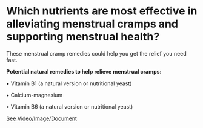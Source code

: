 # Which nutrients are most effective in alleviating menstrual cramps and supporting menstrual health?

These menstrual cramp remedies could help you get the relief you need fast.

**Potential natural remedies to help relieve menstrual cramps:**

• Vitamin B1 (a natural version or nutritional yeast) 

• Calcium-magnesium 

• Vitamin B6 (a natural version or nutritional yeast)

 [See Video/Image/Document](https://hls-player.drberg.com/asset?path=migrated-assets/the-best-nutrients-for-menstrual-cramps-relief-drberg)